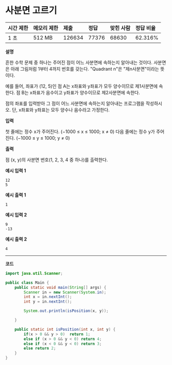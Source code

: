 # 사분면 고르기

| 시간 제한 | 메모리 제한 | 제출   | 정답  | 맞힌 사람 | 정답 비율 |
| :-------- | :---------- | :----- | :---- | :-------- | :-------- |
| 1 초      | 512 MB      | 126634 | 77376 | 68630     | 62.316%   |

**설명**

흔한 수학 문제 중 하나는 주어진 점이 어느 사분면에 속하는지 알아내는 것이다. 사분면은 아래 그림처럼 1부터 4까지 번호를 갖는다. "Quadrant n"은 "제n사분면"이라는 뜻이다.

예를 들어, 좌표가 (12, 5)인 점 A는 x좌표와 y좌표가 모두 양수이므로 제1사분면에 속한다. 점 B는 x좌표가 음수이고 y좌표가 양수이므로 제2사분면에 속한다.

점의 좌표를 입력받아 그 점이 어느 사분면에 속하는지 알아내는 프로그램을 작성하시오. 단, x좌표와 y좌표는 모두 양수나 음수라고 가정한다.

**입력**

첫 줄에는 정수 x가 주어진다. (−1000 ≤ x ≤ 1000; x ≠ 0) 다음 줄에는 정수 y가 주어진다. (−1000 ≤ y ≤ 1000; y ≠ 0)

**출력**

점 (x, y)의 사분면 번호(1, 2, 3, 4 중 하나)를 출력한다.

**예시 입력 1**

```
12
5
```

**예시 출력 1**

```
1
```

**예시 입력 2**

```
9
-13
```

**예시 출력 2**

```
4
```

---

**코드**

```java
import java.util.Scanner;

public class Main {
    public static void main(String[] args) {
        Scanner in = new Scanner(System.in);
        int x = in.nextInt();
        int y = in.nextInt();

        System.out.println(isPosition(x, y));

    }

    public static int isPosition(int x, int y) {
        if(x > 0 && y > 0)  return 1;
        else if (x > 0 && y < 0) return 4;
        else if (x < 0 && y < 0) return 3;
        else return 2;
    }
}
```

